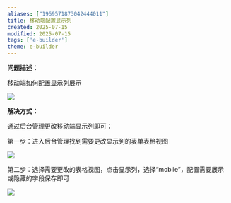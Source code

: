 ```yaml
---
aliases: ["1969571873042444011"]
title: 移动端配置显示列
created: 2025-07-15
modified: 2025-07-15
tags: ['e-builder']
theme: e-builder
---
```


**问题描述：**

移动端如何配置显示列展示

![](20e6ac5efde91b6f844aac506def8092.jpg)

**解决方式：**

通过后台管理更改移动端显示列即可；

第一步：进入后台管理找到需要更改显示列的表单表格视图

![](0d560a825777516a59eb9d5da7dbdd34.jpg)

第二步：选择需要更改的表格视图，点击显示列，选择“mobile”，配置需要展示或隐藏的字段保存即可

![](b128aa053ef44316baaf9756f25da258.jpg)
